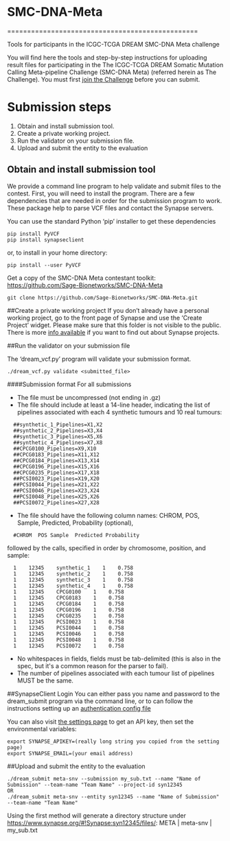 # SMC-DNA-Meta
================================================

Tools for participants in the ICGC-TCGA DREAM SMC-DNA Meta challenge

You will find here the tools and step-by-step instructions for uploading result files 
for participating in the The ICGC-TCGA DREAM Somatic Mutation Calling Meta-pipeline Challenge (SMC-DNA Meta)
(referred herein as The Challenge). You must first
[join the Challenge](https://www.synapse.org/#!Synapse:syn4258642/wiki/231962)
before you can submit.


# Submission steps

1. Obtain and install submission tool.
2. Create a private working project.
3. Run the validator on your submission file.
4. Upload and submit the entity to the evaluation


## Obtain and install submission tool
We provide a command line program to help validate and submit files to the contest.
First, you will need to install the program.
There are a few dependencies that are needed in order for the submission program to work. 
These package help to parse VCF files and contact the Synapse servers.

You can use the standard Python ‘pip’ installer to get these dependencies
```
pip install PyVCF
pip install synapseclient
```

or, to install in your home directory:
```
pip install --user PyVCF
```

Get a copy of the SMC-DNA Meta contestant toolkit: 
https://github.com/Sage-Bionetworks/SMC-DNA-Meta


```
git clone https://github.com/Sage-Bionetworks/SMC-DNA-Meta.git
```


##Create a private working project
If you don’t already have a personal working project, go to the front page of Synapse and 
use the ‘Create Project’ widget. Please make sure that this folder is not visible to the 
public. There is more [info available](https://www.synapse.org/#!ProjectsHome:0) if you 
want to find out about Synapse projects.


##Run the validator on your submission file


The ‘dream_vcf.py’ program will validate your submission format.

```
./dream_vcf.py validate <submitted_file>
```


####Submission format
For all submissions
* The file must be uncompressed (not ending in .gz)
* The file should include at least a 14-line header, indicating the list of pipelines associated with each 4 synthetic tumours and 10 real tumours:
```
  ##synthetic_1_Pipelines=X1,X2
  ##synthetic_2_Pipelines=X3,X4
  ##synthetic_3_Pipelines=X5,X6
  ##synthetic_4_Pipelines=X7,X8
  ##CPCG0100_Pipelines=X9,X10
  ##CPCG0183_Pipelines=X11,X12
  ##CPCG0184_Pipelines=X13,X14
  ##CPCG0196_Pipelines=X15,X16
  ##CPCG0235_Pipelines=X17,X18
  ##PCSI0023_Pipelines=X19,X20
  ##PCSI0044_Pipelines=X21,X22
  ##PCSI0046_Pipelines=X23,X24
  ##PCSI0048_Pipelines=X25,X26
  ##PCSI0072_Pipelines=X27,X28
```

* The file should have the following column names: CHROM, POS, Sample, Predicted, Probability (optional),
```
  #CHROM  POS Sample  Predicted Probability
```
  followed by the calls, specified in order by chromosome, position, and sample:
```
  1    12345    synthetic_1    1    0.758
  1    12345    synthetic_2    1    0.758
  1    12345    synthetic_3    1    0.758
  1    12345    synthetic_4    1    0.758
  1    12345    CPCG0100    1    0.758
  1    12345    CPCG0183    1    0.758
  1    12345    CPCG0184    1    0.758
  1    12345    CPCG0196    1    0.758
  1    12345    CPCG0235    1    0.758
  1    12345    PCSI0023    1    0.758
  1    12345    PCSI0044    1    0.758
  1    12345    PCSI0046    1    0.758
  1    12345    PCSI0048    1    0.758
  1    12345    PCSI0072    1    0.758
```

* No whitespaces in fields, fields must be tab-delimited (this is also in the spec, but 
it's a common reason for the parser to fail).
* The number of pipelines associated with each tumour list of pipelines MUST be the same.


##SynapseClient Login
You can either pass you name and password to the dream_submit program via the command 
line, or to can follow the instructions setting up an 
[authentication config file](https://www.synapse.org/#!Synapse:syn1768504/wiki/56068)

You can also visit [the settings page](https://www.synapse.org/#!Settings:0) to get an API 
key, then set the environmental variables:

```
export SYNAPSE_APIKEY=(really long string you copied from the setting page)
export SYNAPSE_EMAIL=(your email address)
```


##Upload and submit the entity to the evaluation
```
./dream_submit meta-snv --submission my_sub.txt --name "Name of Submission" --team-name "Team Name" --project-id syn12345
OR
./dream_submit meta-snv --entity syn12345 --name "Name of Submission" --team-name "Team Name"
```

Using the first method will generate a directory structure under https://www.synapse.org/#!Synapse:syn12345/files/:
META
  |
  meta-snv
    | my_sub.txt
